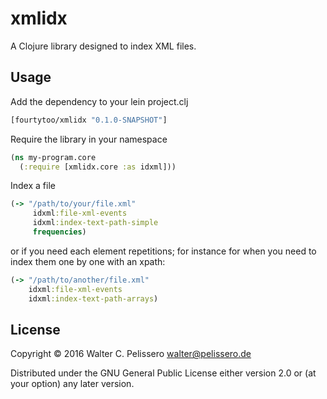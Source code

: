 # xmlidx

A Clojure library designed to index XML files.

## Usage

Add the dependency to your lein project.clj

```clojure
[fourtytoo/xmlidx "0.1.0-SNAPSHOT"]
```

Require the library in your namespace

```clojure
(ns my-program.core
  (:require [xmlidx.core :as idxml]))
```

Index a file

```clojure
(-> "/path/to/your/file.xml"
     idxml:file-xml-events
     idxml:index-text-path-simple
     frequencies)
```

or if you need each element repetitions; for instance for when you
need to index them one by one with an xpath:

```clojure
(-> "/path/to/another/file.xml"
    idxml:file-xml-events
    idxml:index-text-path-arrays)
```

## License

Copyright © 2016 Walter C. Pelissero <walter@pelissero.de>

Distributed under the GNU General Public License either version 2.0 or
(at your option) any later version.
